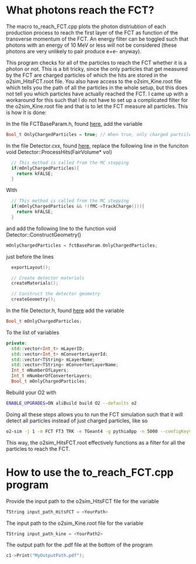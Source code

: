 # What photons reach the FCT?

The macro to_reach_FCT.cpp plots the photon distriubtion of each production process to reach the first layer of the FCT as function of the transverse momentum of the FCT. 
An energy filter can be toggled such that photons with an energy of 10 MeV or less will not be considered (these photons are very unlikely to pair produce e+e- anyway).

This program checks for all of the particles to reach the FCT whether it is a photon or not. This is a bit tricky, since the only particles that get measured by the FCT are charged particles of which the hits are stored in the o2sim_HitsFCT.root file.
You also have access to the o2sim_Kine.root file which tells you the path of all the particles in the whole setup, but this does not tell you which particles have actually reached the FCT.
I came up with a workaround for this such that I do not have to set up a complicated filter for the o2sim_Kine.root file and that is to let the FCT measure all particles.
This is how it is done:

In the file FCTBaseParam.h, found [here](https://github.com/AliceO2Group/AliceO2/blob/dev/Detectors/Upgrades/ALICE3/FCT/base/include/FCTBase/FCTBaseParam.h), add the variable 
```cpp
Bool_t OnlyChargedParticles = true; // When true, only charged partciles are saved. When false, all particles are saved.
```

In the file Detector.cxx, found [here](https://github.com/AliceO2Group/AliceO2/blob/dev/Detectors/Upgrades/ALICE3/FCT/simulation/src/Detector.cxx), replace the following line in the funciton void Detector::ProcessHits(FairVolume* vol)
```cpp
  // This method is called from the MC stepping
  if(mOnlyChargedParticles){
    return kFALSE;
  }
```
With
```cpp
  // This method is called from the MC stepping
  if(mOnlyChargedParticles && !(fMC->TrackCharge())){
    return kFALSE;
  }
```

and add the following line to the function void Detector::ConstructGeometry()

```cpp
mOnlyChargedParticles = fctBaseParam.OnlyChargedParticles;
```
just before the lines
```cpp
  exportLayout();

  // Create detector materials
  createMaterials();

  // Construct the detector geometry
  createGeometry();
```
In the file Detector.h, found [here](https://github.com/AliceO2Group/AliceO2/blob/dev/Detectors/Upgrades/ALICE3/FCT/simulation/include/FCTSimulation/Detector.h) add the variable
```cpp
Bool_t mOnlyChargedParticles;
```
To the list of variables
```cpp
private:
  std::vector<Int_t> mLayerID;
  std::vector<Int_t> mConverterLayerId;
  std::vector<TString> mLayerName;
  std::vector<TString> mConverterLayerName;
  Int_t mNumberOfLayers;
  Int_t mNumberOfConverterLayers;
  Bool_t mOnlyChargedParticles;
```
Rebuild your O2 with
```sh
ENABLE_UPGRADES=ON aliBuild build O2 --defaults o2
```

Doing all these steps allows you to run the FCT simulation such that it will detect all particles instead of just charged particles, like so
```sh
o2-sim -j 1 -m FCT FT3 TRK -e TGeant4 -g pythia8pp -n 5000 --configKeyValues "FCTBase.OnlyChargedParticles=false"
```
This way, the o2sim_HitsFCT.root effectively functions as a filter for all the particles to reach the FCT.

# How to use the to_reach_FCT.cpp program
Provide the input path to the o2sim_HitsFCT file for the variable
```cpp
TString input_path_HitsFCT = <YourPath>
```
The input path to the o2sim_Kine.root file for the variable
```cpp
TString input_path_kine = <YourPath2>
```
The output path for the .pdf file at the bottom of the program
```cpp
c1->Print("MyOutputPath.pdf");
```
